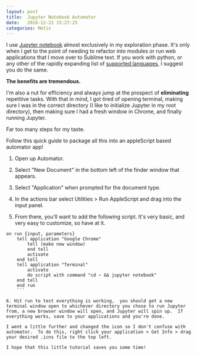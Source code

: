 ```yaml
---
layout: post
title:  Jupyter Notebook Automator
date:   2016-12-21 15:27:25
categories: Metis
---
```



I use [Jupyter notebook](http://jupyter.org/) almost exclusively in my exploration phase.  It's only when I get to the point of needing to refactor into modules or run web applications that I move over to Sublime text.  If you work with python, or any other of the rapidly expanding list of [supported languages](https://github.com/ipython/ipython/wiki/IPython-kernels-for-other-languages), I suggest you do the same. 

**The benefits are tremendous.**

I'm also a nut for efficiency and always jump at the prospect of **eliminating** repetitive tasks.  With that in mind,  I got tired of opening terminal, making sure I was in the correct directory (I like to initialize Jupyter in my root directory), then making sure I had a fresh window in Chrome, and finally running Jupyter.  
 
Far too many steps for my taste.

Follow this quick guide to package all this into an appleScript based automator app!


1. Open up Automator.  
2. Select "New Document" in the bottom left of the finder window that appears.
3. Select "Application" when prompted for the document type.

4. In the actions bar select Utilities > Run AppleScript and drag into the input panel.
5. From there, you'll want to add the following script.  It's very basic, and very easy to customize,  so have at it.

```applescript
on run {input, parameters}
	tell application "Google Chrome"
		tell (make new window)
		end tell
		activate
	end tell
	tell application "Terminal"
		activate
		do script with command "cd ~ && jupyter notebook"
	end tell
	end run
	``` 
	
6. Hit run to test everything is working,  you should get a new terminal window open to whichever directory you chose to run Jupyter from, a new browser window will open, and Jupyter will spin up.  If everything works, save to your applications and you're done.  

I went a little further and changed the icon so I don't confuse with automator.  To do this, right click your application > Get Info > drag your desired .icns file to the top left.

I hope that this little tutorial saves you some time!



